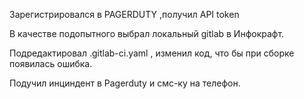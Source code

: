 
Зарегистрировался в PAGERDUTY ,получил API token 

В качестве подопытного выбрал локальный gitlab в Инфокрафт.

Подредактировал .gitlab-ci.yaml , изменил код, что бы при сборке появилась ошибка.

Подучил инциндент в Pagerduty и смс-ку на телефон.
